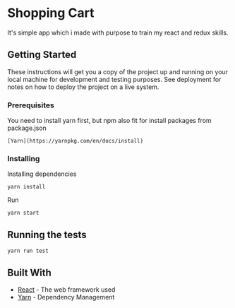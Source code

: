 # Shopping Cart

It's simple app which i made with purpose to train my react and redux skills.

## Getting Started

These instructions will get you a copy of the project up and running on your local machine for development and testing purposes. See deployment for notes on how to deploy the project on a live system.

### Prerequisites

You need to install yarn first, but npm also fit for install packages from package.json

```
[Yarn](https://yarnpkg.com/en/docs/install)
```

### Installing

Installing dependencies

```
yarn install
```

Run

```
yarn start
```

## Running the tests

```
yarn run test
```

## Built With

* [React](https://reactjs.org/) - The web framework used
* [Yarn](https://yarnpkg.com/) - Dependency Management
